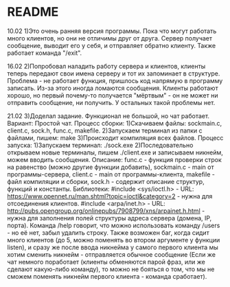 # README #
10.02 1)Это очень ранняя версия программы. Пока что могут работать много клиентов, но они не отличимы друг от друга. 
Сервер получает сообщение, выводит его у себя, и отправляет обратно клиенту.
Также работает команда "/exit".

16.02 2)Попробовал наладить работу сервера и клиентов, клиенты теперь передают свои имена серверу и тот их запоминает в структуре.
Проблема - не работает функция, пришлось код напрямую в программу записать. Из-за этого иногда ломаются сообщения. 
Клиенты работают хорошо, но первый почему-то получается "мёртвым" - он не может ни отправить сообщение, ни получить. У остальных такой проблемы нет.

21.02 3)Доделал задание. Функционал не большой, но чат работает. 
Вариант: Простой чат. 
Процесс сборки: 1)Cкачиваем файлы: sockmain.c, client.c, sock.h, func.c, makefile. 2)Запускаем терминал из папки с файлами, пишем: make 3)Происходит компиляция всех файлов.
Процесс запуска: 1)Запускаем терминал: ./sock.exe 2)Последовательно открываем новые терминалы, пишем ./client.exe и записываем никнейм, можем вводить сообщения.
Описание: func.c - функция проверки строк на равенство (можно другие функции добавить), sockmain.c - main от программы-сервера, client.c - main от программы-клиента,
makefile - файл компиляции и сборки, sock.h - содержит описание структур, функций и константы.
Библиотеки: #include <sys/ioctl.h> - URL: https://www.opennet.ru/man.shtml?topic=ioctl&category=2 - нужна для отсоединения клиентов.
			#include <arpa/inet.h> - URL: http://pubs.opengroup.org/onlinepubs/7908799/xns/arpainet.h.html - нужна для заполнения полей структуры адреса сервера 
			(домена, IP, порта).
Команда /help говорит, что можно использовать команду /users - но её нет, забыл удалить строку.
Также возможен баг, когда сидит много клиентов (до 5, можно поменять во втором аргументе у функции listen), и сразу же после ввода никнейма у самого первого клиента мы хотим сменить никнейм - отправляется обычное сообщение
(Если же чат немного поработает (клиенты обменяются парой фраз, или же сделают какую-либо команду), то можно не бояться о том, что мы не сможем поменять 
никнейм первого клиента - команда сработает).
